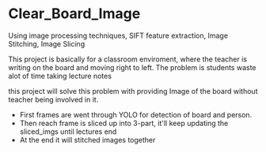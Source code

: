# Clear_Board_Image
 Using image processing techniques, SIFT feature extraction, Image Stitching, Image Slicing

This project is basically for a classroom enviroment, where the teacher is writing on the board and moving right to left. The problem is students waste alot of time taking lecture notes

this project will solve this problem with providing Image of the board without teacher being involved in it.


- First frames are went through YOLO for detection of board and person.
- Then reach frame is sliced up into 3-part, it'll keep updating the sliced_imgs until lectures end
- At the end it will stitched images together
